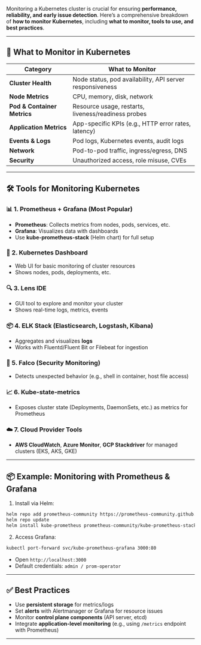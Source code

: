 Monitoring a Kubernetes cluster is crucial for ensuring **performance, reliability, and early issue detection**. Here’s a comprehensive breakdown of **how to monitor Kubernetes**, including **what to monitor, tools to use, and best practices**. 

---

## 🎯 **What to Monitor in Kubernetes**

| Category                    | What to Monitor                                          |
| --------------------------- | -------------------------------------------------------- |
| **Cluster Health**          | Node status, pod availability, API server responsiveness |
| **Node Metrics**            | CPU, memory, disk, network                               |
| **Pod & Container Metrics** | Resource usage, restarts, liveness/readiness probes      |
| **Application Metrics**     | App-specific KPIs (e.g., HTTP error rates, latency)      |
| **Events & Logs**           | Pod logs, Kubernetes events, audit logs                  |
| **Network**                 | Pod-to-pod traffic, ingress/egress, DNS                  |
| **Security**                | Unauthorized access, role misuse, CVEs                   |

---

## 🛠️ **Tools for Monitoring Kubernetes**

### 📊 1. **Prometheus + Grafana** (Most Popular)

* **Prometheus**: Collects metrics from nodes, pods, services, etc.
* **Grafana**: Visualizes data with dashboards
* Use **kube-prometheus-stack** (Helm chart) for full setup

### 🧪 2. **Kubernetes Dashboard**

* Web UI for basic monitoring of cluster resources
* Shows nodes, pods, deployments, etc.

### 🔍 3. **Lens IDE**

* GUI tool to explore and monitor your cluster
* Shows real-time logs, metrics, events

### 📦 4. **ELK Stack (Elasticsearch, Logstash, Kibana)**

* Aggregates and visualizes **logs**
* Works with Fluentd/Fluent Bit or Filebeat for ingestion

### 🔐 5. **Falco** (Security Monitoring)

* Detects unexpected behavior (e.g., shell in container, host file access)

### 📈 6. **Kube-state-metrics**

* Exposes cluster state (Deployments, DaemonSets, etc.) as metrics for Prometheus

### ☁️ 7. **Cloud Provider Tools**

* **AWS CloudWatch**, **Azure Monitor**, **GCP Stackdriver** for managed clusters (EKS, AKS, GKE)

---

## 📦 Example: Monitoring with Prometheus & Grafana

1. Install via Helm:

```bash
helm repo add prometheus-community https://prometheus-community.github.io/helm-charts
helm repo update
helm install kube-prometheus prometheus-community/kube-prometheus-stack
```

2. Access Grafana:

```bash
kubectl port-forward svc/kube-prometheus-grafana 3000:80
```

* Open `http://localhost:3000`
* Default credentials: `admin / prom-operator`

---

## ✅ Best Practices

* Use **persistent storage** for metrics/logs
* Set **alerts** with Alertmanager or Grafana for resource issues
* Monitor **control plane components** (API server, etcd)
* Integrate **application-level monitoring** (e.g., using `/metrics` endpoint with Prometheus)

---
